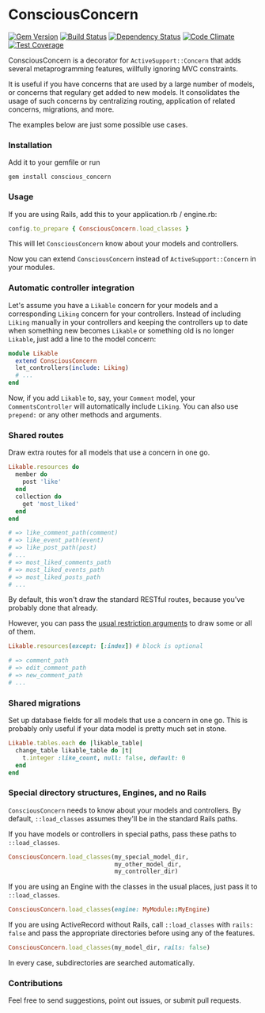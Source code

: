 
# ConsciousConcern

[![Gem Version](https://badge.fury.io/rb/conscious_concern.svg)](http://badge.fury.io/rb/conscious_concern)
[![Build Status](https://travis-ci.org/janosch-x/conscious_concern.svg?branch=master)](https://travis-ci.org/janosch-x/conscious_concern)
[![Dependency Status](https://gemnasium.com/janosch-x/conscious_concern.svg)](https://gemnasium.com/janosch-x/conscious_concern)
[![Code Climate](https://codeclimate.com/github/janosch-x/conscious_concern/badges/gpa.svg)](https://codeclimate.com/github/janosch-x/conscious_concern)
[![Test Coverage](https://codeclimate.com/github/janosch-x/conscious_concern/badges/coverage.svg)](https://codeclimate.com/github/janosch-x/conscious_concern/coverage)

ConsciousConcern is a decorator for `ActiveSupport::Concern` that adds several metaprogramming features, willfully ignoring MVC constraints.

It is useful if you have concerns that are used by a large number of models, or concerns that regulary get added to new models. It consolidates the usage of such concerns by centralizing routing, application of related concerns, migrations, and more.

The examples below are just some possible use cases.

### Installation

Add it to your gemfile or run

    gem install conscious_concern

### Usage

If you are using Rails, add this to your application.rb / engine.rb:

```ruby
config.to_prepare { ConsciousConcern.load_classes }
```

This will let `ConsciousConcern` know about your models and controllers.

Now you can extend `ConsciousConcern` instead of `ActiveSupport::Concern` in your modules.

### Automatic controller integration

Let's assume you have a `Likable` concern for your models and a corresponding `Liking` concern for your controllers. Instead of including `Liking` manually in your controllers and keeping the controllers up to date when something new becomes `Likable` or something old is no longer `Likable`, just add a line to the model concern:

```ruby
module Likable
  extend ConsciousConcern
  let_controllers(include: Liking)
  # ...
end
```

Now, if you add `Likable` to, say, your `Comment` model, your `CommentsController` will automatically include `Liking`. You can also use `prepend:` or any other methods and arguments.

### Shared routes

Draw extra routes for all models that use a concern in one go.

```ruby
Likable.resources do
  member do
    post 'like'
  end
  collection do
    get 'most_liked'
  end
end

# => like_comment_path(comment)
# => like_event_path(event)
# => like_post_path(post)
# ...
# => most_liked_comments_path
# => most_liked_events_path
# => most_liked_posts_path
# ...
```

By default, this won't draw the standard RESTful routes, because you've probably done that already. 

However, you can pass the [usual restriction arguments](http://guides.rubyonrails.org/routing.html#restricting-the-routes-created) to draw some or all of them.

```ruby
Likable.resources(except: [:index]) # block is optional

# => comment_path
# => edit_comment_path
# => new_comment_path
# ...
```

### Shared migrations

Set up database fields for all models that use a concern in one go. This is probably only useful if your data model is pretty much set in stone.

```ruby
Likable.tables.each do |likable_table|
  change_table likable_table do |t|
    t.integer :like_count, null: false, default: 0
  end
end
```

### Special directory structures, Engines, and no Rails

`ConsciousConcern` needs to know about your models and controllers. By default, `::load_classes` assumes they'll be in the standard Rails paths.

If you have models or controllers in special paths, pass these paths to `::load_classes`.

```ruby
ConsciousConcern.load_classes(my_special_model_dir,
                              my_other_model_dir,
                              my_controller_dir)
```

If you are using an Engine with the classes in the usual places, just pass it to `::load_classes`.

```ruby
ConsciousConcern.load_classes(engine: MyModule::MyEngine)
```

If you are using ActiveRecord without Rails, call `::load_classes` with `rails: false` and pass the appropriate directories before using any of the features.

```ruby
ConsciousConcern.load_classes(my_model_dir, rails: false)
```

In every case, subdirectories are searched automatically.

### Contributions

Feel free to send suggestions, point out issues, or submit pull requests.
